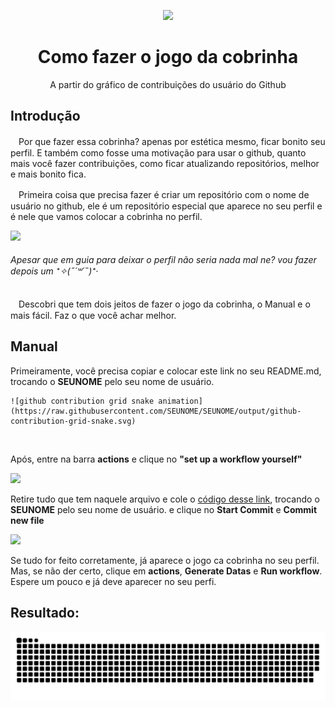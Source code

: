 <div align="center">
  
  ![](https://cdn.discordapp.com/attachments/895041648281649172/895042037815074856/github-contribution-grid-snake.gif)
  
  <h1>Como fazer o jogo da cobrinha</h1>
  <p >A partir do gráfico de contribuições do usuário do Github</p>
</div>

## Introdução
  
ㅤPor que fazer essa cobrinha? apenas por estética mesmo, ficar bonito seu perfil. E também como fosse uma motivação para usar o github, quanto mais você fazer contribuições, como ficar atualizando repositórios, melhor e mais bonito fica.

ㅤPrimeira coisa que precisa fazer é criar um repositório com o nome de usuário no github, ele é um repositório especial que aparece no seu perfil e é nele que vamos colocar a cobrinha no perfil.</p>

  ![](https://cdn.discordapp.com/attachments/895041648281649172/895047114642587739/NewCanvas1.png)

<h6>Apesar que em guia para deixar o perfil não seria nada mal ne? vou fazer depois um ⁺✧(˶´꒳´˵)⁺‧</h6

ㅤDescobri que tem dois jeitos de fazer o jogo da cobrinha, o Manual e o mais fácil. Faz o que você achar melhor. 

## Manual

Primeiramente, você precisa copiar e colocar este link no seu README.md, trocando o **SEUNOME** pelo seu nome de usuário.

    ![github contribution grid snake animation](https://raw.githubusercontent.com/SEUNOME/SEUNOME/output/github-contribution-grid-snake.svg)
<br>

Após, entre na barra **actions** e clique no **"set up a workflow yourself"**
  
  ![](https://cdn.discordapp.com/attachments/895041648281649172/895064610489630781/NewCanvas1.png)

  Retire tudo que tem naquele arquivo e cole o [código desse link](https://github.com/MariaClaraC/Cobrinha/blob/main/.github/workflows/blank.yml), trocando o **SEUNOME** pelo seu nome de usuário. e clique no **Start Commit** e **Commit new file**


![](https://cdn.discordapp.com/attachments/895041648281649172/895070008873451530/NewCanvas1.png)
  
  Se tudo for feito corretamente, já aparece o jogo ca cobrinha no seu perfil. Mas, se não der certo, clique em **actions**,  **Generate Datas** e **Run workflow**. Espere um pouco e já deve aparecer no seu perfi.

## Resultado:
![github contribution grid snake animation](https://raw.githubusercontent.com/MariaClaraC/Cobrinha/output/github-contribution-grid-snake.svg)

